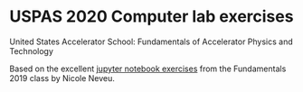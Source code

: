 # USPAS 2020 Computer lab exercises
United States Accelerator School: Fundamentals of Accelerator Physics and Technology

Based on the excellent [jupyter notebook exercises](https://github.com/nneveu/USPAS-fundamentals-labs) from the Fundamentals 2019 class by Nicole Neveu.

